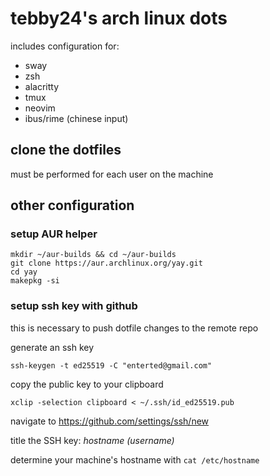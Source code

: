 # tebby24's arch linux dots

includes configuration for:
- sway
- zsh
- alacritty
- tmux
- neovim 
- ibus/rime (chinese input)

## clone the dotfiles
must be performed for each user on the machine

## other configuration

### setup AUR helper
```shell
mkdir ~/aur-builds && cd ~/aur-builds
git clone https://aur.archlinux.org/yay.git
cd yay
makepkg -si
```

### setup ssh key with github
this is necessary to push dotfile changes to the remote repo

generate an ssh key
```shell
ssh-keygen -t ed25519 -C "enterted@gmail.com"
```

copy the public key to your clipboard
```shell
xclip -selection clipboard < ~/.ssh/id_ed25519.pub
```
navigate to https://github.com/settings/ssh/new

title the SSH key: _hostname (username)_

determine your machine's hostname with `cat /etc/hostname`

